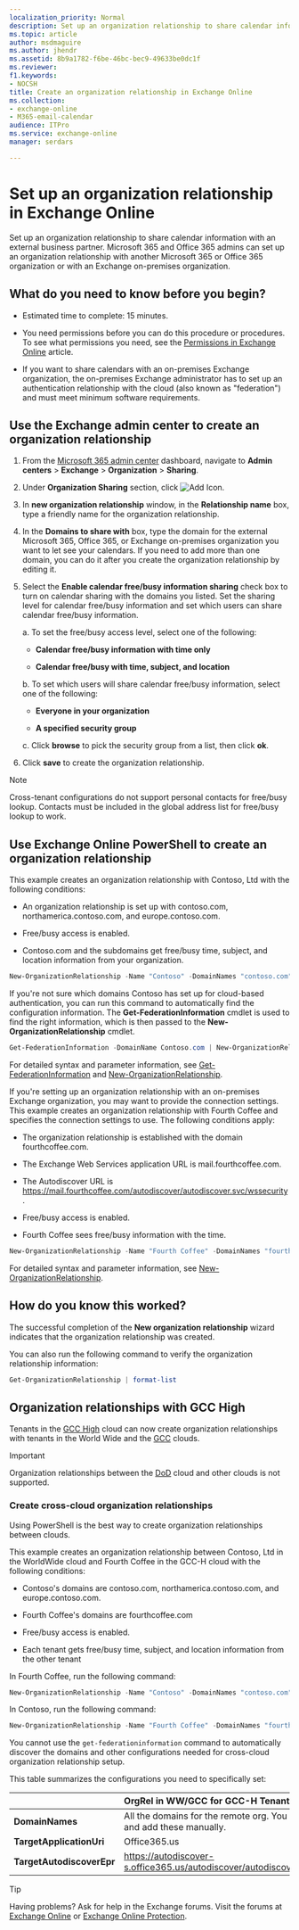 ```yaml
---
localization_priority: Normal
description: Set up an organization relationship to share calendar information with an external business partner. Microsoft 365 and Office 365 admins can set up an organization relationship with another Microsoft 365 or Office 365 organization or with an Exchange on-premises organization.
ms.topic: article
author: msdmaguire
ms.author: jhendr
ms.assetid: 8b9a1782-f6be-46bc-bec9-49633be0dc1f
ms.reviewer: 
f1.keywords:
- NOCSH
title: Create an organization relationship in Exchange Online
ms.collection: 
- exchange-online
- M365-email-calendar
audience: ITPro
ms.service: exchange-online
manager: serdars

---
```


# Set up an organization relationship in Exchange Online

Set up an organization relationship to share calendar information with an external business partner. Microsoft 365 and Office 365 admins can set up an organization relationship with another Microsoft 365 or Office 365 organization or with an Exchange on-premises organization.

## What do you need to know before you begin?

- Estimated time to complete: 15 minutes.

- You need permissions before you can do this procedure or procedures. To see what permissions you need, see the [Permissions in Exchange Online](../../permissions-exo/permissions-exo.md) article.

- If you want to share calendars with an on-premises Exchange organization, the on-premises Exchange administrator has to set up an authentication relationship with the cloud (also known as "federation") and must meet minimum software requirements.

## Use the Exchange admin center to create an organization relationship
<a name="BKMK_EAC"> </a>

1. From the [Microsoft 365 admin center](https://admin.microsoft.com/Adminportal/Home/?#/homepage) dashboard, navigate to **Admin centers** \> **Exchange** \> **Organization** \> **Sharing**.

2. Under **Organization Sharing** section, click ![Add Icon](../../media/ITPro_EAC_AddIcon.gif).

3. In **new organization relationship** window, in the **Relationship name** box, type a friendly name for the organization relationship.

4. In the **Domains to share with** box, type the domain for the external Microsoft 365, Office 365, or Exchange on-premises organization you want to let see your calendars. If you need to add more than one domain, you can do it after you create the organization relationship by editing it.

5. Select the **Enable calendar free/busy information sharing** check box to turn on calendar sharing with the domains you listed. Set the sharing level for calendar free/busy information and set which users can share calendar free/busy information.

    a. To set the free/busy access level, select one of the following:

      - **Calendar free/busy information with time only**

      - **Calendar free/busy with time, subject, and location**

    b. To set which users will share calendar free/busy information, select one of the following:

     - **Everyone in your organization**

     - **A specified security group**

    c. Click **browse** to pick the security group from a list, then click **ok**.

7. Click **save** to create the organization relationship.

> [!NOTE]
> Cross-tenant configurations do not support personal contacts for free/busy lookup. Contacts must be included in the global address list for free/busy lookup to work.

## Use Exchange Online PowerShell to create an organization relationship
<a name="BKMK_Shell"> </a>

This example creates an organization relationship with Contoso, Ltd with the following conditions:

- An organization relationship is set up with contoso.com, northamerica.contoso.com, and europe.contoso.com.

- Free/busy access is enabled.

- Contoso.com and the subdomains get free/busy time, subject, and location information from your organization.

```PowerShell
New-OrganizationRelationship -Name "Contoso" -DomainNames "contoso.com","northamerica.contoso.com","europe.contoso.com" -FreeBusyAccessEnabled $true -FreeBusyAccessLevel LimitedDetails
```

If you're not sure which domains Contoso has set up for cloud-based authentication, you can run this command to automatically find the configuration information. The **Get-FederationInformation** cmdlet is used to find the right information, which is then passed to the **New-OrganizationRelationship** cmdlet.

```PowerShell
Get-FederationInformation -DomainName Contoso.com | New-OrganizationRelationship -Name "Contoso" -FreeBusyAccessEnabled $true -FreeBusyAccessLevel LimitedDetails
```

For detailed syntax and parameter information, see [Get-FederationInformation](/powershell/module/exchange/get-federationinformation) and [New-OrganizationRelationship](/powershell/module/exchange/new-organizationrelationship).

If you're setting up an organization relationship with an on-premises Exchange organization, you may want to provide the connection settings. This example creates an organization relationship with Fourth Coffee and specifies the connection settings to use. The following conditions apply:

- The organization relationship is established with the domain fourthcoffee.com.

- The Exchange Web Services application URL is mail.fourthcoffee.com.

- The Autodiscover URL is https://mail.fourthcoffee.com/autodiscover/autodiscover.svc/wssecurity.

- Free/busy access is enabled.

- Fourth Coffee sees free/busy information with the time.

```PowerShell
New-OrganizationRelationship -Name "Fourth Coffee" -DomainNames "fourthcoffee.com" -FreeBusyAccessEnabled $true -FreeBusyAccessLevel AvailabilityOnly -TargetAutodiscoverEpr "https://mail.fourthcoffee.com/autodiscover/autodiscover.svc/wssecurity" -TargetApplicationUri "mail.fourthcoffee.com"
```

For detailed syntax and parameter information, see [New-OrganizationRelationship](/powershell/module/exchange/new-organizationrelationship).

## How do you know this worked?

The successful completion of the **New organization relationship** wizard indicates that the organization relationship was created.

You can also run the following command to verify the organization relationship information:

```PowerShell
Get-OrganizationRelationship | format-list
```

## Organization relationships with GCC High

Tenants in the [GCC High](/office365/servicedescriptions/office-365-platform-service-description/office-365-us-government/gcc-high-and-dod) cloud can now create organization relationships with tenants in the World Wide and the [GCC](/office365/servicedescriptions/office-365-platform-service-description/office-365-us-government/gcc) clouds.

> [!IMPORTANT]
> Organization relationships between the [DoD](/office365/servicedescriptions/office-365-platform-service-description/office-365-us-government/gcc-high-and-dod) cloud and other clouds is not supported.

### Create cross-cloud organization relationships

Using PowerShell is the best way to create organization relationships between clouds.

This example creates an organization relationship between Contoso, Ltd in the WorldWide cloud and Fourth Coffee in the GCC-H cloud with the following conditions:

 - Contoso's domains are contoso.com, northamerica.contoso.com, and europe.contoso.com.
 
 - Fourth Coffee's domains are fourthcoffee.com
 
 - Free/busy access is enabled.
 
 - Each tenant gets free/busy time, subject, and location information from the other tenant

In Fourth Coffee, run the following command:

```PowerShell
New-OrganizationRelationship -Name "Contoso" -DomainNames "contoso.com","northamerica.contoso.com","europe.contoso.com" -FreeBusyAccessEnabled $true -FreeBusyAccessLevel LimitedDetails -TargetApplicationUri "outlook.com" -TargetAutodiscoverEpr "https://autodiscover-s.outlook.com/autodiscover/autodiscover.svc/WSSecurity"
```
In Contoso, run the following command:

```PowerShell
New-OrganizationRelationship -Name "Fourth Coffee" -DomainNames "fourthcoffee.com" -FreeBusyAccessEnabled $true -FreeBusyAccessLevel LimitedDetails -TargetApplicationUri "office365.us" -TargetAutodiscoverEpr "https://autodiscover-s.office365.us/autodiscover/autodiscover.svc/WSSecurity"
```

You cannot use the `get-federationinformation` command to automatically discover the domains and other configurations needed for cross-cloud organization relationship setup.

This table summarizes the configurations you need to specifically set:

| |**OrgRel in WW/GCC for GCC-H Tenant**|**OrgRel in GCC-H for WW/GCC Tenant**|
|:--|:-----|:-----|
|**DomainNames**| All the domains for the remote org. You need to collect and add these manually. | All the domains for the remote org. You need to collect and add these manually. | 
|**TargetApplicationUri**| Office365.us| Outlook.com |
|**TargetAutodiscoverEpr**| https://autodiscover-s.office365.us/autodiscover/autodiscover.svc/WSSecurity| https://autodiscover-s.outlook.com/autodiscover/autodiscover.svc/WSSecurity |

> [!TIP]
> Having problems? Ask for help in the Exchange forums. Visit the forums at [Exchange Online](/answers/topics/office-exchange-server-itpro.html) or [Exchange Online Protection](https://social.technet.microsoft.com/forums/forefront/home?forum=FOPE).

